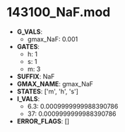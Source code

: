 # 143100_NaF.mod

- **G_VALS**:
  - gmax_NaF: 0.001
- **GATES**:
  - h: 1
  - s: 1
  - m: 3
- **SUFFIX**: NaF
- **GMAX_NAME**: gmax_NaF
- **STATES**: ['m', 'h', 's']
- **I_VALS**:
  - 6.3: 0.0009999999988390786
  - 37: 0.0009999999988390786
- **ERROR_FLAGS**: []
